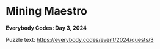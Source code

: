# Mining Maestro

**Everybody Codes: Day 3, 2024**

Puzzle text: <https://everybody.codes/event/2024/quests/3>
